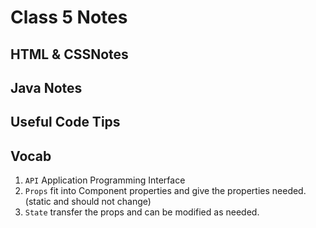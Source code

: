 # Class 5 Notes
## HTML & CSSNotes 

  
## Java Notes 


## Useful Code Tips

## Vocab
1. `API` Application Programming Interface
1. `Props` fit into Component properties and give the properties needed. (static and should not change)
1. `State` transfer the props and can be modified as needed. 